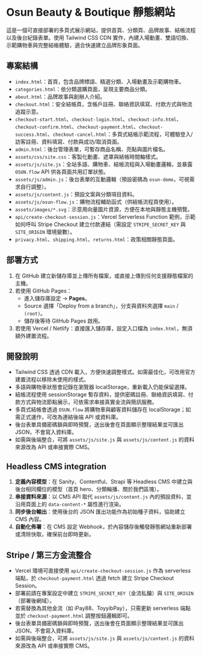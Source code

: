 # Osun Beauty & Boutique 靜態網站

這是一個可直接部署的多頁式展示網站，提供首頁、分類頁、品牌故事、結帳流程以及後台紀錄表單。使用 Tailwind CSS CDN 實作，內建入場動畫、雙語切換、示範購物車與完整結帳體驗，適合快速建立品牌形象頁面。

## 專案結構
- `index.html`：首頁，包含品牌標語、精選分類、入場動畫及示範購物車。
- `categories.html`：依分類選購頁面，呈現主要商品分類。
- `about.html`：品牌故事與創辦人介紹。
- `checkout.html`：安全結帳頁，含帳戶註冊、聯絡資訊填寫、付款方式與物流追蹤示意。
- `checkout-start.html`、`checkout-login.html`、`checkout-info.html`、`checkout-confirm.html`、`checkout-payment.html`、`checkout-success.html`、`checkout-cancel.html`：多頁式結帳示範流程，可體驗登入/訪客註冊、資料填寫、付款與成功/取消頁面。
- `admin.html`：後台管理表單，可暫存商品名稱、亮點與圖片檔名。
- `assets/css/site.css`：客製化動畫、遮罩與結帳時間軸樣式。
- `assets/js/site.js`：全站多語、購物車、結帳流程與入場動畫邏輯，並暴露 `OSUN.flow` API 供各頁面共用訂單狀態。
- `assets/js/admin.js`：後台表單的互動邏輯（預設密碼為 `osun-demo`，可視需求自行調整）。
- `assets/js/content.js`：預設文案與分類項目資料。
- `assets/js/osun-flow.js`：購物流程輔助函式（供結帳流程頁使用）。
- `assets/images/*.svg`：示意用向量圖片資源，方便在本地與靜態主機預覽。
- `api/create-checkout-session.js`：Vercel Serverless Function 範例，示範如何呼叫 Stripe Checkout 建立付款連結（需設定 `STRIPE_SECRET_KEY` 與 `SITE_ORIGIN` 環境變數）。
- `privacy.html`、`shipping.html`、`returns.html`：政策相關靜態頁面。

## 部署方式
1. 在 GitHub 建立新儲存庫並上傳所有檔案，或直接上傳到任何支援靜態檔案的主機。
2. 若使用 GitHub Pages：
   - 進入儲存庫設定 → **Pages**。
   - Source 選擇「Deploy from a branch」，分支與資料夾選擇 `main` / `(root)`。
   - 儲存後等待 GitHub Pages 啟用。
3. 若使用 Vercel / Netlify：直接匯入儲存庫，設定入口檔為 `index.html`，無須額外建置流程。

## 開發說明
- Tailwind CSS 透過 CDN 載入，方便快速調整樣式。如需最佳化，可改用官方建置流程以移除未使用的樣式。
- 多語與購物車狀態會記錄在瀏覽器 localStorage，重新載入仍能保留選擇。
- 結帳流程使用 sessionStorage 暫存資料，提供密碼註冊、聯絡資訊填寫、付款方式與物流節點展示，可依需求串接真實金流與簡訊服務。
- 多頁式結帳會透過 `OSUN.flow` 將購物車與顧客資料儲存在 localStorage；如需正式運作，可改為連結後端 API 或資料庫。
- 後台表單具備密碼鎖與即時預覽，送出後會在頁面顯示整理結果並可匯出 JSON，不會寫入資料庫。
- 如需與後端整合，可將 `assets/js/site.js` 與 `assets/js/content.js` 的資料來源改為 API 或串接實際 CMS。

## Headless CMS integration
1. **定義內容模型**：在 Sanity、Contentful、Strapi 等 Headless CMS 中建立與後台相同欄位的模型（首頁 hero、分類輪播、關於我們區塊）。
2. **串接資料來源**：以 CMS API 取代 `assets/js/content.js` 內的預設資料，並沿用頁面上的 `data-content-*` 屬性進行渲染。
3. **同步後台輸出**：使用後台的 JSON 匯出功能作為初始種子資料，協助建立 CMS 內容。
4. **自動化佈署**：在 CMS 設定 Webhook，於內容儲存後觸發靜態網站重新部署或清除快取，確保前台即時更新。

## Stripe / 第三方金流整合
- Vercel 環境可直接使用 `api/create-checkout-session.js` 作為 serverless 端點，於 `checkout-payment.html` 透過 fetch 建立 Stripe Checkout Session。
- 部署前請在專案設定中建立 `STRIPE_SECRET_KEY`（金流私鑰）與 `SITE_ORIGIN`（部署後網域）。
- 若需替換為其他金流（如 iPay88、ToyyibPay），只需更新 serverless 端點並於 `checkout-payment.html` 調整按鈕邏輯即可。
- 後台表單具備密碼鎖與即時預覽，送出後會在頁面顯示整理結果並可匯出 JSON，不會寫入資料庫。
- 如需與後端整合，可將 `assets/js/site.js` 與 `assets/js/content.js` 的資料來源改為 API 或串接實際 CMS。
